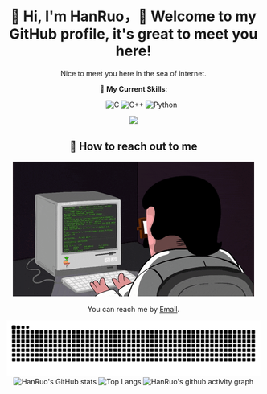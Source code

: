 

<div align="center">

# 🙋 Hi, I'm HanRuo，🎉 Welcome to my GitHub profile, it's great to meet you here!

<!-- 个人资料徽标 -->
Nice to meet you here in the sea of internet.

💪 **My Current Skills**:

&emsp;&emsp;
![C](https://img.shields.io/badge/c-%2300599C.svg?style=flat-square&logo=c&logoColor=white)
![C++](https://img.shields.io/badge/-C++-00599C?style=flat-square&logo=c)
![Python](https://img.shields.io/badge/-Python-pink?style=flat-square&logo=Python)

<div align="center"><img src="https://cdn.cbd.int/anzhiyu-assets@1.0.11/image/common/github-info/personal-homepage-banner.jpg" /></div>

## 💌 How to reach out to me
<center><img src="coding.gif" width = "" height = ""></center>

You can reach me by [Email](mailto:552455797@qq.com).

![](https://raw.githubusercontent.com/HanRuoX/gihubSNK/refs/heads/output/github-contribution-grid-snake.svg#gh-light-mode-only)
![HanRuo's GitHub stats](https://github-readme-stats.vercel.app/api?username=HanRuoX&show_icons=true&theme=transparent)
![Top Langs](https://github-readme-stats.vercel.app/api/top-langs/?username=HanRuoX&layout=compact)
![HanRuo's github activity graph](https://github-readme-activity-graph.vercel.app/graph?username=HanRuoX&theme=github)



</div>
